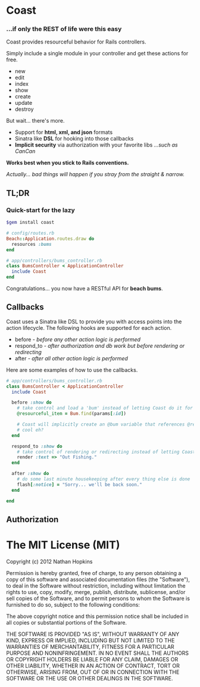 # Coast

### ...if only the REST of life were this easy

Coast provides resourceful behavior for Rails controllers.

Simply include a single module in your controller and get these actions for free.

* new
* edit
* index
* show
* create
* update
* destroy

But wait... there's more.

* Support for **html, xml, and json** formats
* Sinatra like **DSL** for hooking into those callbacks
* **Implicit security** via authorization with your favorite libs *...such as CanCan*

**Works best when you stick to Rails conventions.**

*Actually... bad things will happen if you stray from the straight & narrow.*

## TL;DR
### Quick-start for the lazy

```bash
$gem install coast
```

```ruby
# config/routes.rb
Beach::Application.routes.draw do
  resources :bums
end
```

```ruby
# app/controllers/bums_controller.rb
class BumsController < ApplicationController
  include Coast
end
```

Congratulations... you now have a RESTful API for **beach bums**.

## Callbacks

Coast uses a Sinatra like DSL to provide you with access points into the action lifecycle.
The following hooks are supported for each action.

* before *- before any other action logic is performed*
* respond_to *- after authorization and db work but before rendering or redirecting*
* after *- after all other action logic is performed*

Here are some examples of how to use the callbacks.

```ruby
# app/controllers/bums_controller.rb
class BumsController < ApplicationController
  include Coast

  before :show do
    # take control and load a 'bum' instead of letting Coast do it for us
    @resourceful_item = Bum.find(params[:id])

    # Coast will implicitly create an @bum variable that references @resourceful_item
    # cool eh?
  end

  respond_to :show do
    # take control of rendering or redirecting instead of letting Coast do it for us
    render :text => "Out Fishing."
  end

  after :show do
    # do some last minute housekeeping after every thing else is done
    flash[:notice] = "Sorry... we'll be back soon."
  end

end
```

## Authorization





# The MIT License (MIT)
Copyright (c) 2012 Nathan Hopkins

Permission is hereby granted, free of charge, to any person obtaining a copy of this software and associated documentation files (the "Software"), to deal in the Software without restriction, including without limitation the rights to use, copy, modify, merge, publish, distribute, sublicense, and/or sell copies of the Software, and to permit persons to whom the Software is furnished to do so, subject to the following conditions:

The above copyright notice and this permission notice shall be included in all copies or substantial portions of the Software.

THE SOFTWARE IS PROVIDED "AS IS", WITHOUT WARRANTY OF ANY KIND, EXPRESS OR IMPLIED, INCLUDING BUT NOT LIMITED TO THE WARRANTIES OF MERCHANTABILITY, FITNESS FOR A PARTICULAR PURPOSE AND NONINFRINGEMENT. IN NO EVENT SHALL THE AUTHORS OR COPYRIGHT HOLDERS BE LIABLE FOR ANY CLAIM, DAMAGES OR OTHER LIABILITY, WHETHER IN AN ACTION OF CONTRACT, TORT OR OTHERWISE, ARISING FROM, OUT OF OR IN CONNECTION WITH THE SOFTWARE OR THE USE OR OTHER DEALINGS IN THE SOFTWARE.
